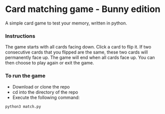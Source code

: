 # Card matching game - Bunny edition

A simple card game to test your memory, written in python.

### Instructions

The game starts with all cards facing down. Click a card to flip it. If two consecutive cards that you flipped are the same, these two cards will permanently face up. The game will end when all cards face up. You can then choose to play again or exit the game.

### To run the game

* Download or clone the repo
* cd into the directory of the repo
* Execute the following command:
```
python3 match.py
```
